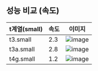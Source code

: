 ## 성능 비교 (속도)
| t계열(small)       | 속도   | 이미지                  |
|--------------------|--------|--------------------------|
| t3.small           | 2.3    | ![image](https://github.com/jiminpark23/ShinhanPDA3/assets/122578483/6a2ae137-2f01-41a8-a09a-ab65faa2f017) |
| t3a.small          | 2.8    | ![image](https://github.com/jiminpark23/ShinhanPDA3/assets/122578483/d47411a2-970e-40ee-9a4f-03283dc4a11c) |
| t4g.small          | 1.2    | ![image](https://github.com/jiminpark23/ShinhanPDA3/assets/122578483/3fa49b47-6d61-42d5-9491-bd741b739f40) |
